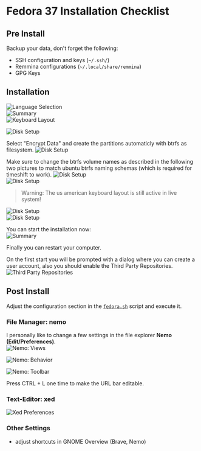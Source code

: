 # Fedora 37 Installation Checklist

## Pre Install
Backup your data, don't forget the following:
* SSH configuration and keys (`~/.ssh/`)
* Remmina configurations (`~/.local/share/remmina`)
* GPG Keys

## Installation
![Language Selection](./img/install_language.png)  
![Summary](./img/install_summary.png)  
![Keyboard Layout](./img/install_keyboard.png)  

![Disk Setup](./img/install_part1.png)  

Select "Encrypt Data" and create the partitions automaticly with btrfs as filesystem. 
![Disk Setup](./img/install_part2.png)  

Make sure to change the btrfs volume names as described in the following two pictures to match ubuntu btrfs naming schemas (which is required for timeshift to work).
![Disk Setup](./img/install_part3.png)  
![Disk Setup](./img/install_part4.png)  

> Warning: The us american keyboard layout is still active in live system!

![Disk Setup](./img/install_part5.png)  
![Disk Setup](./img/install_part6.png)  

You can start the installation now:  
![Summary](./img/install_summary_finished.png)  

Finally you can restart your computer.

On the first start you will be prompted with a dialog where you can create a user account, also you should enable the Third Party Repositories.
![Third Party Repositories](./img/firststart_enable_third-party.png)

## Post Install
Adjust the configuration section in the [`fedora.sh`](./fedora.sh) script and execute it.

### File Manager: nemo
I personally like to change a few settings in the file explorer **Nemo (Edit/Preferences)**.  
![Nemo: Views](./img/nemo_views.png)

![Nemo: Behavior](./img/nemo_behavior.png)

![Nemo: Toolbar](./img/nemo_toolbar.png)

Press CTRL + L one time to make the URL bar editable.

### Text-Editor: xed
![Xed Preferences](./img/xed_preferences.png)


### Other Settings
* adjust shortcuts in GNOME Overview (Brave, Nemo)
